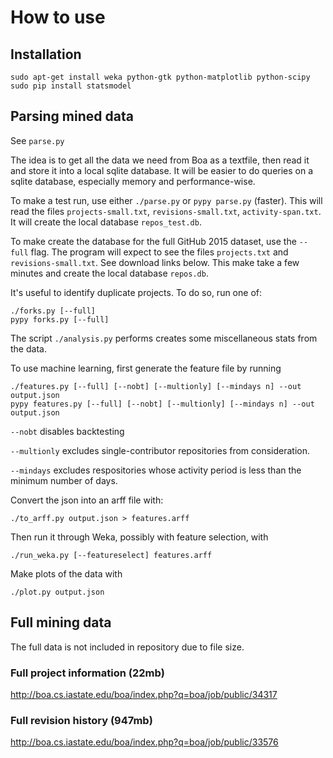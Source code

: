 # How to use

## Installation

```
sudo apt-get install weka python-gtk python-matplotlib python-scipy
sudo pip install statsmodel
```

## Parsing mined data

See `parse.py`

The idea is to get all the data we need from Boa as a textfile, then read it and store it into a local sqlite database. It will be easier to do queries on a sqlite database, especially memory and performance-wise.

To make a test run, use either `./parse.py` or `pypy parse.py` (faster). This will read the files `projects-small.txt`, `revisions-small.txt`, `activity-span.txt`. It will create the local database `repos_test.db`.

To make create the database for the full GitHub 2015 dataset, use the `--full` flag. The program will expect to see the files `projects.txt` and `revisions-small.txt`. See download links below. This make take a few minutes and create the local database `repos.db`.

It's useful to identify duplicate projects. To do so, run one of:

```
./forks.py [--full]
pypy forks.py [--full]
```

The script `./analysis.py` performs creates some miscellaneous stats from the data.

To use machine learning, first generate the feature file by running

```
./features.py [--full] [--nobt] [--multionly] [--mindays n] --out output.json
pypy features.py [--full] [--nobt] [--multionly] [--mindays n] --out output.json
```

`--nobt` disables backtesting

`--multionly` excludes single-contributor repositories from consideration.

`--mindays` excludes respositories whose activity period is less than the minimum number of days.

Convert the json into an arff file with:

```
./to_arff.py output.json > features.arff
```

Then run it through Weka, possibly with feature selection, with

```
./run_weka.py [--featureselect] features.arff
```

Make plots of the data with

```
./plot.py output.json
```

## Full mining data

The full data is not included in repository due to file size.

### Full project information (22mb)

http://boa.cs.iastate.edu/boa/index.php?q=boa/job/public/34317

### Full revision history (947mb)

http://boa.cs.iastate.edu/boa/index.php?q=boa/job/public/33576
